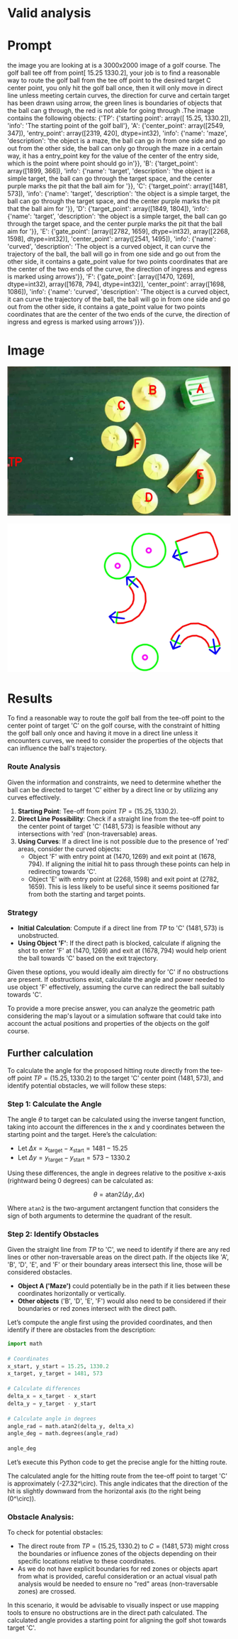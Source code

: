 # Valid analysis

# Prompt

the image you are looking at is a 3000x2000 image of a golf course. The golf ball tee off from point[ 15.25 1330.2], your job is to find a reasonable way to route the golf ball from the tee off point to the desired target C center point, you only hit the golf ball once, then it will only move in direct line unless meeting certain curves, the direction for curve and certain target has been drawn using arrow, the green lines is boundaries of objects that the ball can g through, the red is not able for going through .The image contains the following objects: {'TP': {'starting point': array([ 15.25, 1330.2]), 'info': 'The starting point of the golf ball'}, 'A': {'center_point': array([2549, 347]), 'entry_point': array([2319, 420], dtype=int32), 'info': {'name': 'maze', 'description': 'the object is a maze, the ball can go in from one side and go out from the other side, the ball can only go through the maze in a certain way, it has a entry_point key for the value of the center of the entry side, which is the point where point should go in'}}, 'B': {'target_point': array([1899, 366]), 'info': {'name': 'target', 'description': 'the object is a simple target, the ball can go through the target space, and the center purple marks the pit that the ball aim for '}}, 'C': {'target_point': array([1481, 573]), 'info': {'name': 'target', 'description': 'the object is a simple target, the ball can go through the target space, and the center purple marks the pit that the ball aim for '}}, 'D': {'target_point': array([1849, 1804]), 'info': {'name': 'target', 'description': 'the object is a simple target, the ball can go through the target space, and the center purple marks the pit that the ball aim for '}}, 'E': {'gate_point': [array([2782, 1659], dtype=int32), array([2268, 1598], dtype=int32)], 'center_point': array([2541, 1495]), 'info': {'name': 'curved', 'description': 'The object is a curved object, it can curve the trajectory of the ball, the ball will go in from one side and go out from the other side, it contains a gate_point value for two points coordinates that are the center of the two ends of the curve, the direction of ingress and egress is marked using arrows'}}, 'F': {'gate_point': [array([1470, 1269], dtype=int32), array([1678, 794], dtype=int32)], 'center_point': array([1698, 1086]), 'info': {'name': 'curved', 'description': 'The object is a curved object, it can curve the trajectory of the ball, the ball will go in from one side and go out from the other side, it contains a gate_point value for two points coordinates that are the center of the two ends of the curve, the direction of ingress and egress is marked using arrows'}}}.

# Image

![Untitled](fig/Untitled.png)

![Untitled](fig/Untitled%201.png)

# Results

To find a reasonable way to route the golf ball from the tee-off point to the center point of target 'C' on the golf course, with the constraint of hitting the golf ball only once and having it move in a direct line unless it encounters curves, we need to consider the properties of the objects that can influence the ball's trajectory.

### Route Analysis

Given the information and constraints, we need to determine whether the ball can be directed to target 'C' either by a direct line or by utilizing any curves effectively.

1. **Starting Point**: Tee-off from point $TP = (15.25, 1330.2)$.
2. **Direct Line Possibility**: Check if a straight line from the tee-off point to the center point of target 'C' $(1481, 573)$ is feasible without any intersections with 'red' (non-traversable) areas.
3. **Using Curves**: If a direct line is not possible due to the presence of 'red' areas, consider the curved objects:
   - Object 'F' with entry point at $(1470, 1269)$ and exit point at $(1678, 794)$. If aligning the initial hit to pass through these points can help in redirecting towards 'C'.
   - Object 'E' with entry point at $(2268, 1598)$ and exit point at $(2782, 1659)$. This is less likely to be useful since it seems positioned far from both the starting and target points.

### Strategy

- **Initial Calculation**: Compute if a direct line from $TP$ to 'C' $(1481, 573)$ is unobstructed.
- **Using Object 'F'**: If the direct path is blocked, calculate if aligning the shot to enter 'F' at $(1470, 1269)$ and exit at $(1678, 794)$ would help orient the ball towards 'C' based on the exit trajectory.

Given these options, you would ideally aim directly for 'C' if no obstructions are present. If obstructions exist, calculate the angle and power needed to use object 'F' effectively, assuming the curve can redirect the ball suitably towards 'C'.

To provide a more precise answer, you can analyze the geometric path considering the map's layout or a simulation software that could take into account the actual positions and properties of the objects on the golf course.

## Further calculation

To calculate the angle for the proposed hitting route directly from the tee-off point $TP = (15.25, 1330.2)$ to the target 'C' center point $(1481, 573)$, and identify potential obstacles, we will follow these steps:

### Step 1: Calculate the Angle

The angle $\theta$ to target can be calculated using the inverse tangent function, taking into account the differences in the x and y coordinates between the starting point and the target. Here’s the calculation:

- Let $\Delta x = x_{\text{target}} - x_{\text{start}} = 1481 - 15.25$
- Let $\Delta y = y_{\text{target}} - y_{\text{start}} = 573 - 1330.2$

Using these differences, the angle in degrees relative to the positive x-axis (rightward being 0 degrees) can be calculated as:

$$
\theta = \text{atan2}(\Delta y, \Delta x)
$$

Where `atan2` is the two-argument arctangent function that considers the sign of both arguments to determine the quadrant of the result.

### Step 2: Identify Obstacles

Given the straight line from $TP$ to 'C', we need to identify if there are any red lines or other non-traversable areas on the direct path. If the objects like 'A', 'B', 'D', 'E', and 'F' or their boundary areas intersect this line, those will be considered obstacles.

- **Object A ('Maze')** could potentially be in the path if it lies between these coordinates horizontally or vertically.
- **Other objects** ('B', 'D', 'E', 'F') would also need to be considered if their boundaries or red zones intersect with the direct path.

Let’s compute the angle first using the provided coordinates, and then identify if there are obstacles from the description:

```python
import math

# Coordinates
x_start, y_start = 15.25, 1330.2
x_target, y_target = 1481, 573

# Calculate differences
delta_x = x_target - x_start
delta_y = y_target - y_start

# Calculate angle in degrees
angle_rad = math.atan2(delta_y, delta_x)
angle_deg = math.degrees(angle_rad)

angle_deg

```

Let’s execute this Python code to get the precise angle for the hitting route.

The calculated angle for the hitting route from the tee-off point to target 'C' is approximately \(-27.32^\circ\). This angle indicates that the direction of the hit is slightly downward from the horizontal axis (to the right being \(0^\circ\)).

### Obstacle Analysis:

To check for potential obstacles:

- The direct route from $TP = (15.25, 1330.2)$ to $C = (1481, 573)$ might cross the boundaries or influence zones of the objects depending on their specific locations relative to these coordinates.
- As we do not have explicit boundaries for red zones or objects apart from what is provided, careful consideration or an actual visual path analysis would be needed to ensure no "red" areas (non-traversable zones) are crossed.

In this scenario, it would be advisable to visually inspect or use mapping tools to ensure no obstructions are in the direct path calculated. The calculated angle provides a starting point for aligning the golf shot towards target 'C'.
